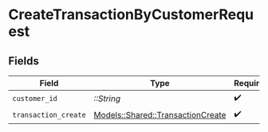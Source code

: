 # CreateTransactionByCustomerRequest


## Fields

| Field                                                                         | Type                                                                          | Required                                                                      | Description                                                                   |
| ----------------------------------------------------------------------------- | ----------------------------------------------------------------------------- | ----------------------------------------------------------------------------- | ----------------------------------------------------------------------------- |
| `customer_id`                                                                 | *::String*                                                                    | :heavy_check_mark:                                                            | N/A                                                                           |
| `transaction_create`                                                          | [Models::Shared::TransactionCreate](../../models/shared/transactioncreate.md) | :heavy_check_mark:                                                            | N/A                                                                           |